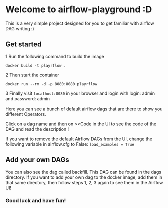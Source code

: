 # Welcome to airflow-playground :D

This is a very simple project designed for you to get familiar with airflow DAG writing :)

## Get started

1 Run the following command to build the image 

```docker build -t playrflow .  ```  
  
  

2 Then start the container

``` docker run --rm -d -p 8080:8080 playrflow ```  
  
  

3 Finally visit `localhost:8080` in your browser and login with login: admin and password: admin

Here you can see a bunch of default airflow dags that are there to show you different Operators.

Click on a dag name and then on <>Code in the UI to see the code of the DAG and read the description ! 

If you want to remove the default Airflow DAGs from the UI, change the following variable in airflow.cfg to False:
```load_examples = True```    

  
  
## Add your own DAGs

You can also see the dag called backfill. This DAG can be found in the dags directory. If you want to add your own dag to the docker image, add them in that same directory, then follow steps 1, 2, 3 again to see them in the Airflow UI!

### Good luck and have fun!

